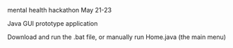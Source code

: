 mental health hackathon 
May 21-23

Java GUI prototype application 

Download and run the .bat file, or manually run Home.java (the main menu)
